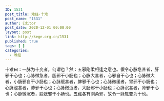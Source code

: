 ```yaml
---
ID: 1531
post_title: 难经·十难
post_name: "1531"
author: Editor
post_date: 2020-12-01 00:00:00
layout: post
link: http://kege.org.cn/1531
published: true
tags: [ ]
categories:
  - 难经
---
```

十难曰：一脉为十变者，何谓也？然：五邪刚柔相逢之意也。假令心脉急甚者，肝邪干心也；心脉微急者，胆邪干小肠也；心脉大甚者，心邪自干心也；心脉微大者，小肠邪自干小肠也；心脉缓甚者，脾邪干心也；心脉微缓者，胃邪干小肠也；心脉涩甚者，肺邪干心也；心脉微涩者，大肠邪干小肠也；心脉沉甚者，肾邪干心也；心脉微沉者，膀胱邪干小肠也。五藏各有刚柔邪，故令一脉辄变为十也。